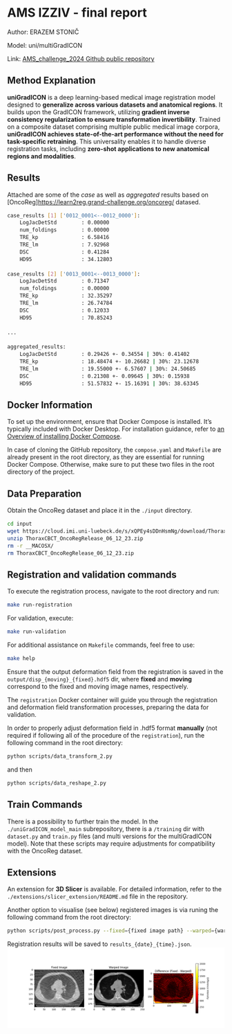 # AMS IZZIV - final report
Author: ERAZEM STONIČ

Model: uni/multiGradICON

Link: [AMS_challenge_2024 Github public repository](https://github.com/erazem1000/AMS_challenge_2024)

## Method Explanation
**uniGradICON** is a deep learning-based medical image registration model designed to **generalize across various datasets and anatomical regions**. It builds upon the GradICON framework, utilizing **gradient inverse consistency regularization to ensure transformation invertibility**. Trained on a composite dataset comprising multiple public medical image corpora, **uniGradICON achieves state-of-the-art performance without the need for task-specific retraining**. This universality enables it to handle diverse registration tasks, including **zero-shot applications to new anatomical regions and modalities**. 

## Results
Attached are some of the *case* as well as *aggregated* results based on [OncoReg]https://learn2reg.grand-challenge.org/oncoreg/ datased. 

```bash
case_results [1] ['0012_0001<--0012_0000']:
	LogJacDetStd        : 0.00000
	num_foldings        : 0.00000
	TRE_kp              : 6.58416
	TRE_lm              : 7.92968
	DSC                 : 0.41284
	HD95                : 34.12803

case_results [2] ['0013_0001<--0013_0000']:
	LogJacDetStd        : 0.71347
	num_foldings        : 0.00000
	TRE_kp              : 32.35297
	TRE_lm              : 26.74784
	DSC                 : 0.12033
	HD95                : 70.85243

...

aggregated_results:
	LogJacDetStd        : 0.29426 +- 0.34554 | 30%: 0.41402
	TRE_kp              : 18.48474 +- 10.26682 | 30%: 23.12678
	TRE_lm              : 19.55000 +- 6.57607 | 30%: 24.50685
	DSC                 : 0.21308 +- 0.09645 | 30%: 0.15938
	HD95                : 51.57832 +- 15.16391 | 30%: 38.63345
```


## Docker Information
To set up the environment, ensure that Docker Compose is installed. It’s typically included with Docker Desktop. For installation guidance, refer to [an Overview of installing Docker Compose](https://docs.docker.com/compose/install/).

In case of cloning the GitHub repository, the `compose.yaml` and `Makefile` are already present in the root directory, as they are essential for running Docker Compose. Otherwise, make sure to put these two files in the root directory of the project.

## Data Preparation
Obtain the OncoReg dataset and place it in the `./input` directory. 
```bash
cd input
wget https://cloud.imi.uni-luebeck.de/s/xQPEy4sDDnHsmNg/download/ThoraxCBCT_OncoRegRelease_06_12_23.zip
unzip ThoraxCBCT_OncoRegRelease_06_12_23.zip
rm -r __MACOSX/
rm ThoraxCBCT_OncoRegRelease_06_12_23.zip
```


## Registration and validation commands
To execute the registration process, navigate to the root directory and run:

```bash
make run-registration
```
For validation, execute:

```bash
make run-validation
```
For additional assistance on `Makefile` commands, feel free to use:

```bash
make help
```

Ensure that the output deformation field from the registration is saved in the `output/disp_{moving}_{fixed}.hdf5` dir, where **fixed** and **moving** correspond to the fixed and moving image names, respectively. 

The `registration` Docker container will guide you through the registration and deformation field transformation processes, preparing the data for validation.

In order to properly adjust deformation field in .hdf5 format **manually** (not required if following all of the procedure of the `registration`), run the following command in the root directory:

```bash
python scripts/data_transform_2.py
```
and then  

```bash
python scripts/data_reshape_2.py
```

## Train Commands
There is a possibility to further train the model. In the `./uniGradICON_model_main` subrepository, there is a `/training` dir with `dataset.py` and `train.py` files (and multi versions for the multiGradICON model). Note that these scripts may require adjustments for compatibility with the OncoReg dataset.

## Extensions
An extension for **3D Slicer** is available. For detailed information, refer to the `./extensions/slicer_extension/README.md` file in the repository.

Another option to visualise (see below) registered images is via runing the following command from the root directory:
```bash
python scripts/post_process.py --fixed={fixed image path} --warped={warped image path} --transform_file={.hdf5 transform file path}
```
Registration results will be saved to `results_{date}_{time}.json`.
![result from post_process.py](/images/Figure_post_process.png)
